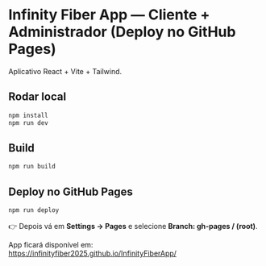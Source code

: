 # Infinity Fiber App — Cliente + Administrador (Deploy no GitHub Pages)

Aplicativo React + Vite + Tailwind.

## Rodar local
```bash
npm install
npm run dev
```

## Build
```bash
npm run build
```

## Deploy no GitHub Pages
```bash
npm run deploy
```

👉 Depois vá em **Settings → Pages** e selecione **Branch: gh-pages / (root)**.

App ficará disponível em:
https://infinityfiber2025.github.io/InfinityFiberApp/
